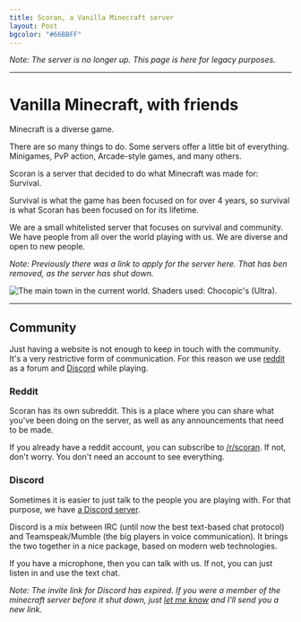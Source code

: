 ```yaml
---
title: Scoran, a Vanilla Minecraft server
layout: Post
bgcolor: "#66BBFF"
---
```


*Note: The server is no longer up. This page is here for legacy purposes.*

---

# Vanilla Minecraft, with friends

Minecraft is a diverse game.

There are so many things to do. Some servers offer a little bit of everything. Minigames, PvP action, Arcade-style games, and many others.

Scoran is a server that decided to do what Minecraft was made for: Survival.

Survival is what the game has been focused on for over 4 years, so survival is what Scoran has been focused on for its lifetime.

We are a small whitelisted server that focuses on survival and community. We have people from all over the world playing with us. We are diverse and open to new people.

*Note: Previously there was a link to apply for the server here. That has ben removed, as the server has shut down.*

![The main town in the current world. Shaders used: Chocopic's (Ultra).](/assets/scoran/front.png)

---

## Community

Just having a website is not enough to keep in touch with the community. It's a very restrictive form of communication. For this reason we use [reddit](https://reddit.com) as a forum and [Discord](https://discordapp.com) while playing.

### Reddit

Scoran has its own subreddit. This is a place where you can share what you've been doing on the server, as well as any announcements that need to be made.</p><p>If you already have a reddit account, you can subscribe to [/r/scoran](https://reddit.com/r/scoran). If not, don't worry. You don't need an account to see everything.

### Discord

Sometimes it is easier to just talk to the people you are playing with. For that purpose, we have [a Discord server](https://discord.gg/px49r).

Discord is a mix between IRC (until now the best text-based chat protocol) and Teamspeak/Mumble (the big players in voice communication). It brings the two together in a nice package, based on modern web technologies.

If you have a microphone, then you can talk with us. If not, you can just listen in and use the text chat.

*Note: The invite link for Discord has expired. If you were a member of the minecraft server before it shut down, just [let me know](/about/#Contact) and I'll send you a new link.*
